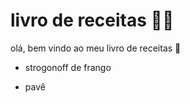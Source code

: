 # livro de receitas :man_cook:

olá, bem vindo ao meu livro de receitas :wave:

- strogonoff de frango

- pavê

  

